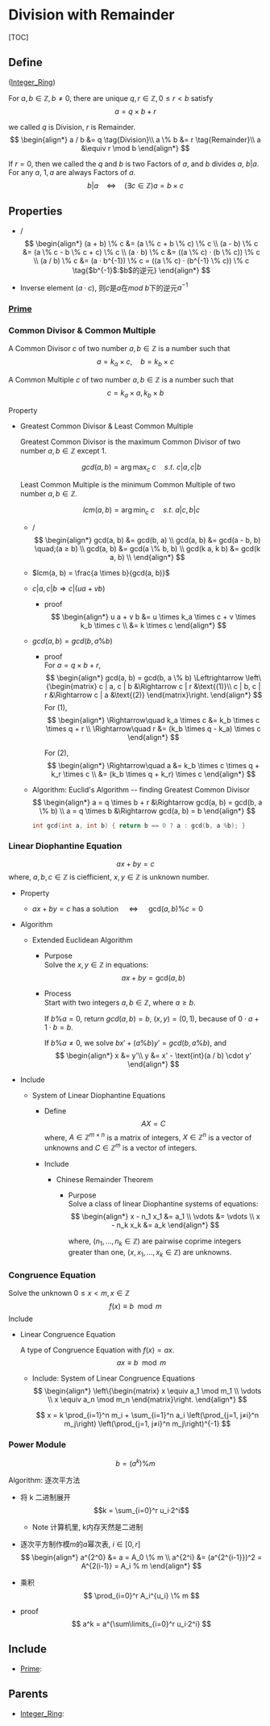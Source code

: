 # Division with Remainder

[TOC]

## Define

([Integer_Ring](./Integer_Ring.md))

For $a,b \in \mathbb Z, b \neq 0$, there are unique $q,r\in \mathbb Z, 0 ≤ r < b$ satisfy
$$
a = q \times b + r
$$

we called $q$ is Division, $r$ is Remainder.
$$
\begin{align*}
  a / b &= q  \tag{Division}\\
  a \% b &= r  \tag{Remainder}\\
  a &\equiv r \mod b
\end{align*}
$$

If $r = 0$, then we called the $q$ and $b$ is two Factors of $a$, and $b$ divides $a$, $b | a$. For any $a$, $1, a$ are always Factors of $a$.
$$
b | a \quad\Leftrightarrow\quad (\exists c \in \mathbb Z) a = b \times c
$$

## Properties

- /
  $$
  \begin{align*}
    (a + b) \% c &= (a \% c + b \% c) \% c  \\
    (a - b) \% c &= (a \% c - b \% c + c) \% c  \\
    (a · b) \% c &= ((a \% c) · (b \% c)) \% c  \\
    (a / b) \% c &= (a · b^{-1}) \% c = ((a \% c) · (b^{-1} \% c)) \% c  \tag{$b^{-1}$:$b$的逆元}
  \end{align*}
  $$

- Inverse element
  $(a · c) % b = 1$, 则$c$是$a$在$mod\ b$下的逆元$a^{-1}$

### [Prime](./Prime.md)

### Common Divisor & Common Multiple

A Common Divisor $c$ of two number $a, b \in \mathbb Z$ is a number such that 
$$
a = k_a \times c, \quad b = k_b \times c
$$

A Common Multiple $c$ of two number $a, b \in \mathbb Z$ is a number such that 
$$
c = k_a \times a, k_b \times b
$$

Property

- Greatest Common Divisor & Least Common Multiple

  Greatest Common Divisor is the maximum Common Divisor of two number $a, b \in \mathbb Z$ except $1$. 

  $$
  gcd(a, b) = \arg\max_c\ c \quad s.t.\ c | a, c | b
  $$

  Least Common Multiple is the minimum Common Multiple of two number $a, b \in \mathbb Z$.

  $$
  lcm(a, b) = \arg\min_c\ c \quad s.t.\ a | c, b | c
  $$
  
  - /
    $$
    \begin{align*}
      gcd(a, b) &= gcd(b, a)  \\
      gcd(a, b) &= gcd(a - b, b) \quad;(a ≥ b)  \\
      gcd(a, b) &= gcd(a \% b, b)  \\
      gcd(k a, k b) &= gcd(k a, b)  \\
    \end{align*}
    $$

  - $lcm(a, b) = \frac{a \times b}{gcd(a, b)}$

  - $c | a, c | b \Rightarrow c | (u a + v b)$ 
    - proof
      $$
      \begin{align*}  
        u a + v b 
        &= u \times k_a \times c + v \times k_b \times c \\
        &= k \times c
      \end{align*}
      $$

  - $gcd(a, b) = gcd(b, a \% b)$
    - proof  
      For $a = q \times b + r$,  
      $$
      \begin{align*}  
        gcd(a, b) = gcd(b, a \% b) \Leftrightarrow \left\{\begin{matrix}
        c | a, c | b &\Rightarrow  c | r  &\text{(1)}\\
        c | b, c | r &\Rightarrow  c | a  &\text{(2)}
        \end{matrix}\right.
      \end{align*}
      $$
      For (1), 
      $$
      \begin{align*}
        \Rightarrow\quad k_a \times c &= k_b \times c \times q + r  \\
        \Rightarrow\quad r &= (k_b \times q - k_a) \times c  
      \end{align*}
      $$

      For (2), 
      $$
      \begin{align*}
        \Rightarrow\quad a 
        &= k_b \times c \times q + k_r  \times c  \\
        &= (k_b \times q + k_r)  \times c
      \end{align*}
      $$

  - Algorithm: Euclid's Algorithm -- finding Greatest Common Divisor
    $$
    \begin{align*}
      a = q \times b + r &\Rightarrow gcd(a, b) = gcd(b, a \% b)  \\
      a = q \times b &\Rightarrow gcd(a, b) = b
    \end{align*}
    $$

    ```cpp
    int gcd(int a, int b) { return b == 0 ? a : gcd(b, a %b); }
    ```

### Linear Diophantine Equation

$$
a x + b y = c
$$
where, $a, b, c \in \mathbb Z$ is ciefficient, $x, y  \in \mathbb Z$ is unknown number.

- Property
  - $ax + by = c$ has a solution $\quad\Leftrightarrow\quad$ $\text{gcd}(a, b) \% c = 0$

- Algorithm
  * Extended Euclidean Algorithm
    - Purpose  
      Solve the $x, y  \in \mathbb Z$ in equations:
      $$a x + b y = \text{gcd}(a, b)$$

    - Process  
      Start with two integers $a, b \in \mathbb Z$, where $a \ge b$.

      If $b \% a = 0$, return $gcd(a, b) = b$, $(x, y) = (0, 1)$, because of $0 \cdot a + 1 \cdot b = b$.

      If $b \% a \neq 0$, we solve $b x' + (a \% b) y' = gcd(b, a \% b)$, and
      $$
      \begin{align*}
        x &= y'\\
        y &= x' - \text{int}(a / b) \cdot y'
      \end{align*}
      $$

- Include
  * System of Linear Diophantine Equations
    - Define  
      $$A X = C$$ 
      where, $A \in \mathbb Z^{m \times n}$ is a matrix of integers, $X \in \mathbb Z^n$ is a vector of unknowns and $C \in \mathbb Z^m$ is a vector of integers.

    - Include
      * Chinese Remainder Theorem
        - Purpose   
          Solve a class of linear Diophantine systems of equations: 
          $$
          \begin{align*}
            x - n_1 x_1 &= a_1  \\
            \vdots &= \vdots  \\
            x - n_k x_k &= a_k
          \end{align*}
          $$
          
          where, $(n_1, ..., n_k \in \mathbb Z)$ are pairwise coprime integers greater than one, $(x, x_1, ..., x_k \in \mathbb Z)$ are unknowns.

### Congruence Equation

Solve the unknown $0 \le x < m, x \in \mathbb Z$ 
$$
f(x) \equiv b \mod m
$$
Include
* Linear Congruence Equation
  
  A type of Congruence Equation with $f(x) = a x$.
  $$
  a x \equiv b \mod m
  $$

  - Include: System of Linear Congruence Equations
    $$
    \begin{align*}
      \left\{\begin{matrix} x \equiv a_1 \mod m_1 \\ \vdots \\ x \equiv a_n \mod m_n \end{matrix}\right.
    \end{align*}
    $$
  
    $$
    x = k \prod_{i=1}^n m_i + \sum_{i=1}^n a_i \left(\prod_{j=1, j≠i}^n m_j\right) \left(\prod_{j=1, j≠i}^n m_j\right)^{-1}
    $$

### Power Module

$$
b = (a^k) \% m
$$

Algorithm: 逐次平方法
- 将 k 二进制展开
  $$k = \sum_{i=0}^r u_i·2^i$$

  - Note
    计算机里, k内存天然是二进制

- 逐次平方制作模$m$的$a$幂次表, $i\in[0,r]$
  $$
  \begin{align*}
    a^{2^0} &= a = A_0 \% m  \\
    a^{2^i} &= (a^{2^{i-1}})^2 = A^{2(i-1)} = A_i % m
  \end{align*}
  $$

- 乘积
  $$
  \prod_{i=0}^r A_i^{u_i} \% m
  $$

- proof
  $$
  a^k = a^{\sum\limits_{i=0}^r u_i·2^i}
  $$

## Include

- [Prime](./Prime.md): 

## Parents

- [Integer_Ring](./Integer_Ring.md): 

